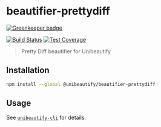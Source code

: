 # beautifier-prettydiff

[![Greenkeeper badge](https://badges.greenkeeper.io/Unibeautify/beautifier-prettydiff.svg)](https://greenkeeper.io/)

[![Build Status](https://travis-ci.org/Unibeautify/beautifier-prettydiff.svg?branch=master)](https://travis-ci.org/Unibeautify/beautifier-prettydiff) [![Test Coverage](https://api.codeclimate.com/v1/badges/79b1fa183476d8b5d44a/test_coverage)](https://codeclimate.com/github/Unibeautify/beautifier-prettydiff/test_coverage)

> Pretty Diff beautifier for Unibeautify

## Installation

```bash
npm install --global @unibeautify/beautifier-prettydiff
```

## Usage

See [`unibeautify-cli`](https://github.com/Unibeautify/unibeautify-cli) for details.